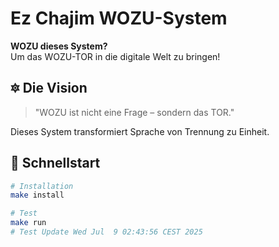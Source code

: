 # Ez Chajim WOZU-System

**WOZU dieses System?**  
Um das WOZU-TOR in die digitale Welt zu bringen!

## 🔯 Die Vision

> "WOZU ist nicht eine Frage – sondern das TOR."

Dieses System transformiert Sprache von Trennung zu Einheit.

## 🚀 Schnellstart

```bash
# Installation
make install

# Test
make run
# Test Update Wed Jul  9 02:43:56 CEST 2025
